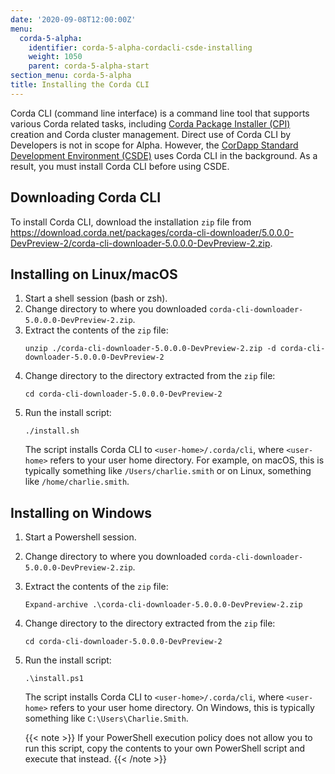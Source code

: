 ```yaml
---
date: '2020-09-08T12:00:00Z'
menu:
  corda-5-alpha:
    identifier: corda-5-alpha-cordacli-csde-installing
    weight: 1050
    parent: corda-5-alpha-start
section_menu: corda-5-alpha
title: Installing the Corda CLI
---
```

Corda CLI (command line interface) is a command line tool that supports various Corda related tasks, including [Corda Package Installer (CPI)](../introduction/key-concepts.html#corda-package-installer-cpi) creation and Corda cluster management.
Direct use of Corda CLI by Developers is not in scope for Alpha. However, the [CorDapp Standard Development Environment (CSDE)](../getting-started/cordapp-standard-development-environment/csde.html) uses Corda CLI in the background.
As a result, you must install Corda CLI before using CSDE.

## Downloading Corda CLI
To install Corda CLI, download the installation `zip` file from https://download.corda.net/packages/corda-cli-downloader/5.0.0.0-DevPreview-2/corda-cli-downloader-5.0.0.0-DevPreview-2.zip.

## Installing on Linux/macOS

1. Start a shell session (bash or zsh).
2. Change directory to where you downloaded `corda-cli-downloader-5.0.0.0-DevPreview-2.zip`.
3. Extract the contents of the `zip` file:
   ```shell
   unzip ./corda-cli-downloader-5.0.0.0-DevPreview-2.zip -d corda-cli-downloader-5.0.0.0-DevPreview-2
   ```
4. Change directory to the directory extracted from the `zip` file:
   ```shell
   cd corda-cli-downloader-5.0.0.0-DevPreview-2
   ```
5. Run the install script:
   ```shell
   ./install.sh
   ```
   The script installs Corda CLI to `<user-home>/.corda/cli`, where `<user-home>` refers to your user home directory. For example, on macOS, this is typically something like `/Users/charlie.smith` or on Linux, something like `/home/charlie.smith`.

## Installing on Windows

1. Start a Powershell session.
2. Change directory to where you downloaded `corda-cli-downloader-5.0.0.0-DevPreview-2.zip`.
3. Extract the contents of the `zip` file:
   ```shell
   Expand-archive .\corda-cli-downloader-5.0.0.0-DevPreview-2.zip
   ```
4. Change directory to the directory extracted from the `zip` file:
   ```shell
   cd corda-cli-downloader-5.0.0.0-DevPreview-2
   ```
5. Run the install script:
   ```shell
   .\install.ps1
   ```
   The script installs Corda CLI to `<user-home>/.corda/cli`, where `<user-home>` refers to your user home directory. On Windows, this is typically something like `C:\Users\Charlie.Smith`.

   {{< note >}}
   If your PowerShell execution policy does not allow you to run this script, copy the contents to your own PowerShell script and execute that instead.
   {{< /note >}}
<!-- For information about working directly with the Corda CLI, see [Corda CLI](../developing/corda-cli/overview.html).-->
